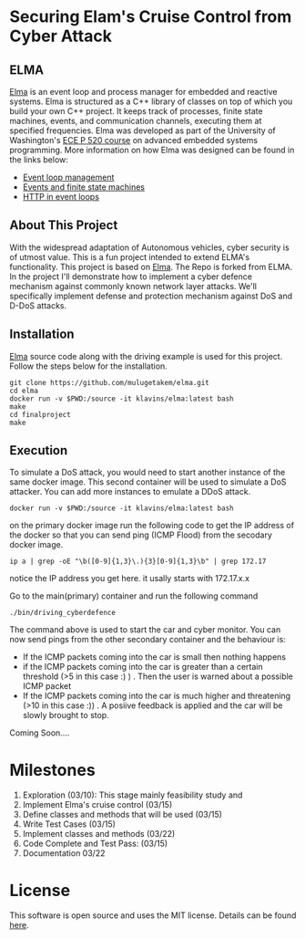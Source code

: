 Securing Elam's Cruise Control from Cyber Attack
===

ELMA
----
[Elma](http://klavinslab.org/elma/) is an event loop and process manager for embedded and reactive systems. Elma is structured as a C++ library of classes on top of which you build your own C++ project. It keeps track of processes, finite state machines, events, and communication channels, executing them at specified frequencies. Elma was developed as part of the University of Washington's [ECE P 520 course](https://github.com/klavins/ECEP520) on advanced embedded systems programming. More information on how Elma was designed can be found in the links below:
- [Event loop management](https://github.com/klavins/ECEP520/tree/master/week_6)
- [Events and finite state machines](https://github.com/klavins/ECEP520/tree/master/week_7)
- [HTTP in event loops](https://github.com/klavins/ECEP520/blob/master/week_8)


 

About This Project
--------
With the widespread adaptation of Autonomous vehicles, cyber security is  of utmost value. This is a fun project intended to extend ELMA's functionality. This project is based on [Elma](http://klavinslab.org/elma/). The Repo is forked from ELMA. In the project I'll demonstrate how to implement a cyber defence mechanism against commonly known network layer attacks. We'll specifically implement defense and protection mechanism against DoS and D-DoS attacks. 

**Installation**
-------
[Elma](http://klavinslab.org/elma/) source code along with the driving example is used for this project. Follow the steps below for the installation. 

    git clone https://github.com/mulugetakem/elma.git
    cd elma
    docker run -v $PWD:/source -it klavins/elma:latest bash
    make
    cd finalproject
    make



**Execution**
--
To simulate a DoS attack, you would need to start another instance of the same docker image. This second container will be used to simulate a DoS attacker. You can add more instances to emulate a DDoS attack. 

    docker run -v $PWD:/source -it klavins/elma:latest bash
on the primary docker image run the following code to get the IP address of the docker so that you can send ping (ICMP Flood) from the secodary docker image. 

    ip a | grep -oE "\b([0-9]{1,3}\.){3}[0-9]{1,3}\b" | grep 172.17

notice the IP address you get here. it usally starts with 172.17.x.x 

Go to the main(primary) container and run the following command

    ./bin/driving_cyberdefence
The command above is used to start the car and cyber monitor. You can now send pings from the other secondary container and the behaviour is:
- If the ICMP packets coming into the car is small then nothing happens
- if the ICMP packets coming into the car is greater than a certain threshold (>5 in this case :) ) . Then the user is warned about a possible ICMP packet
- If the ICMP packets coming into the car is much higher and threatening (>10 in this case :)) . A posiive feedback is applied and the car will be slowly brought to stop. 

Coming Soon....

Milestones
====
1.  Exploration (03/10): This stage mainly feasibility study and 
2. Implement Elma's cruise control (03/15)
3. Define classes and methods that will be used (03/15)
4. Write Test Cases  (03/15)
5. Implement classes and methods  (03/22)
6. Code Complete and Test Pass: (03/15)
7. Documentation 03/22
	


License
===

This software is open source and uses the MIT license. Details can be found [here](https://github.com/klavinslab/elma).
